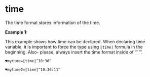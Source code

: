 # time

The time format stores information of the time.



**Example 1:**

This example shows how time can be declared. When declaring time variable, it is important to force the type using `⟦time⟧` formula in the beginning. 
Also- please, always insert the time format inside of ‴ ‴.

```G1ANT
♥mytime=⟦time⟧‴10:30‴

```

```G1ANT
♥mytime2=⟦time⟧‴10:30:11‴

```
